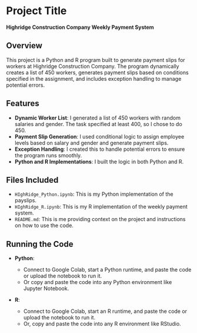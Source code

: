 # Project Title
**Highridge Construction Company Weekly Payment System**

## Overview
This project is a Python and R program built to generate payment slips for workers at Highridge Construction Company. The program dynamically creates a list of 450 workers, generates payment slips based on conditions specified in the assignment, and includes exception handling to manage potential errors.

## Features
- **Dynamic Worker List**: I generated a list of 450 workers with random salaries and gender. The task specified at least 400, so I chose to do 450.
- **Payment Slip Generation**: I used conditional logic to assign employee levels based on salary and gender and generate payment slips.
- **Exception Handling**: I created this to handle potential errors to ensure the program runs smoothly.
- **Python and R Implementations**: I built the logic in both Python and R.

## Files Included
- `HIghRidge_Python.ipynb`: This is my Python implementation of the payslips.
- `HIghRidge_R.ipynb`: This is my R implementation of the weekly payment system.
- `README.md`: This is me providing context on the project and instructions on how to use the code.

## Running the Code
- **Python**: 
  - Connect to Google Colab, start a Python runtime, and paste the code or upload the notebook to run it.
  - Or copy and paste the code into any Python environment like Jupyter Notebook.
  
- **R**:
  - Connect to Google Colab, start an R runtime, and paste the code or upload the notebook to run it.
  - Or, copy and paste the code into any R environment like RStudio.
